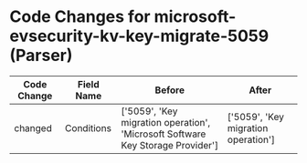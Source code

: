 # Code Changes for microsoft-evsecurity-kv-key-migrate-5059 (Parser)

| Code Change | Field Name | Before | After |
|-------------|------------|--------|-------|
| changed | Conditions | ['5059', 'Key migration operation', 'Microsoft Software Key Storage Provider'] | ['5059', 'Key migration operation'] |